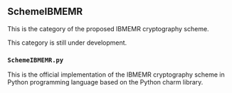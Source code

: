 ## SchemeIBMEMR

This is the category of the proposed IBMEMR cryptography scheme. 

This category is still under development. 

### ``SchemeIBMEMR.py``

This is the official implementation of the IBMEMR cryptography scheme in Python programming language based on the Python charm library. 
